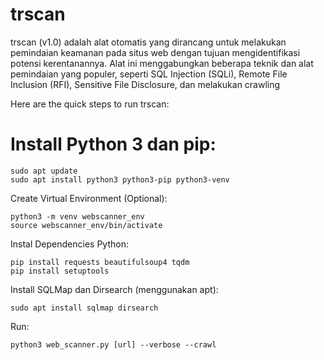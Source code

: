 # trscan
trscan (v1.0) adalah alat otomatis yang dirancang untuk melakukan pemindaian keamanan pada situs web dengan tujuan mengidentifikasi potensi kerentanannya. Alat ini menggabungkan beberapa teknik dan alat pemindaian yang populer, seperti SQL Injection (SQLi), Remote File Inclusion (RFI), Sensitive File Disclosure, dan melakukan crawling

Here are the quick steps to run trscan:

# Install Python 3 dan pip:

    sudo apt update
    sudo apt install python3 python3-pip python3-venv

Create Virtual Environment (Optional):

    python3 -m venv webscanner_env
    source webscanner_env/bin/activate

Instal Dependencies Python:

    pip install requests beautifulsoup4 tqdm
    pip install setuptools

Install SQLMap dan Dirsearch (menggunakan apt):

    sudo apt install sqlmap dirsearch


Run:

    python3 web_scanner.py [url] --verbose --crawl
